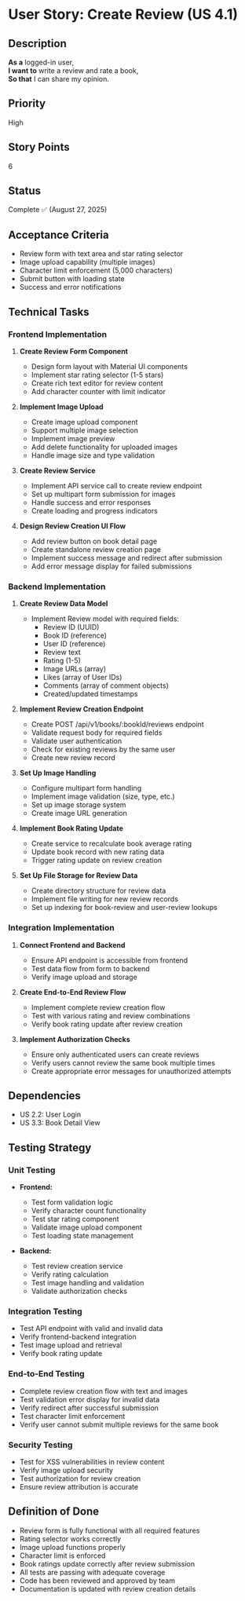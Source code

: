 # User Story: Create Review (US 4.1)

## Description
**As a** logged-in user,  
**I want to** write a review and rate a book,  
**So that** I can share my opinion.

## Priority
High

## Story Points
6

## Status
Complete ✅ (August 27, 2025)

## Acceptance Criteria
- Review form with text area and star rating selector
- Image upload capability (multiple images)
- Character limit enforcement (5,000 characters)
- Submit button with loading state
- Success and error notifications

## Technical Tasks

### Frontend Implementation
1. **Create Review Form Component**
   - Design form layout with Material UI components
   - Implement star rating selector (1-5 stars)
   - Create rich text editor for review content
   - Add character counter with limit indicator

2. **Implement Image Upload**
   - Create image upload component
   - Support multiple image selection
   - Implement image preview
   - Add delete functionality for uploaded images
   - Handle image size and type validation

3. **Create Review Service**
   - Implement API service call to create review endpoint
   - Set up multipart form submission for images
   - Handle success and error responses
   - Create loading and progress indicators

4. **Design Review Creation UI Flow**
   - Add review button on book detail page
   - Create standalone review creation page
   - Implement success message and redirect after submission
   - Add error message display for failed submissions

### Backend Implementation
1. **Create Review Data Model**
   - Implement Review model with required fields:
     - Review ID (UUID)
     - Book ID (reference)
     - User ID (reference)
     - Review text
     - Rating (1-5)
     - Image URLs (array)
     - Likes (array of User IDs)
     - Comments (array of comment objects)
     - Created/updated timestamps

2. **Implement Review Creation Endpoint**
   - Create POST /api/v1/books/:bookId/reviews endpoint
   - Validate request body for required fields
   - Validate user authentication
   - Check for existing reviews by the same user
   - Create new review record

3. **Set Up Image Handling**
   - Configure multipart form handling
   - Implement image validation (size, type, etc.)
   - Set up image storage system
   - Create image URL generation

4. **Implement Book Rating Update**
   - Create service to recalculate book average rating
   - Update book record with new rating data
   - Trigger rating update on review creation

5. **Set Up File Storage for Review Data**
   - Create directory structure for review data
   - Implement file writing for new review records
   - Set up indexing for book-review and user-review lookups

### Integration Implementation
1. **Connect Frontend and Backend**
   - Ensure API endpoint is accessible from frontend
   - Test data flow from form to backend
   - Verify image upload and storage

2. **Create End-to-End Review Flow**
   - Implement complete review creation flow
   - Test with various rating and review combinations
   - Verify book rating update after review creation

3. **Implement Authorization Checks**
   - Ensure only authenticated users can create reviews
   - Verify users cannot review the same book multiple times
   - Create appropriate error messages for unauthorized attempts

## Dependencies
- US 2.2: User Login
- US 3.3: Book Detail View

## Testing Strategy

### Unit Testing
- **Frontend:**
  - Test form validation logic
  - Verify character count functionality
  - Test star rating component
  - Validate image upload component
  - Test loading state management

- **Backend:**
  - Test review creation service
  - Verify rating calculation
  - Test image handling and validation
  - Validate authorization checks

### Integration Testing
- Test API endpoint with valid and invalid data
- Verify frontend-backend integration
- Test image upload and retrieval
- Verify book rating update

### End-to-End Testing
- Complete review creation flow with text and images
- Test validation error display for invalid data
- Verify redirect after successful submission
- Test character limit enforcement
- Verify user cannot submit multiple reviews for the same book

### Security Testing
- Test for XSS vulnerabilities in review content
- Verify image upload security
- Test authorization for review creation
- Ensure review attribution is accurate

## Definition of Done
- Review form is fully functional with all required features
- Rating selector works correctly
- Image upload functions properly
- Character limit is enforced
- Book ratings update correctly after review submission
- All tests are passing with adequate coverage
- Code has been reviewed and approved by team
- Documentation is updated with review creation details
